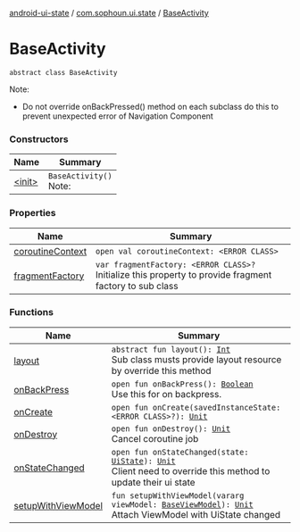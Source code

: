 [android-ui-state](../../index.md) / [com.sophoun.ui.state](../index.md) / [BaseActivity](./index.md)

# BaseActivity

`abstract class BaseActivity`

Note:

* Do not override onBackPressed() method on each subclass
do this to prevent unexpected error of Navigation Component

### Constructors

| Name | Summary |
|---|---|
| [&lt;init&gt;](-init-.md) | `BaseActivity()`<br>Note: |

### Properties

| Name | Summary |
|---|---|
| [coroutineContext](coroutine-context.md) | `open val coroutineContext: <ERROR CLASS>` |
| [fragmentFactory](fragment-factory.md) | `var fragmentFactory: <ERROR CLASS>?`<br>Initialize this property to provide fragment factory to sub class |

### Functions

| Name | Summary |
|---|---|
| [layout](layout.md) | `abstract fun layout(): `[`Int`](https://kotlinlang.org/api/latest/jvm/stdlib/kotlin/-int/index.html)<br>Sub class musts provide layout resource by override this method |
| [onBackPress](on-back-press.md) | `open fun onBackPress(): `[`Boolean`](https://kotlinlang.org/api/latest/jvm/stdlib/kotlin/-boolean/index.html)<br>Use this for on backpress. |
| [onCreate](on-create.md) | `open fun onCreate(savedInstanceState: <ERROR CLASS>?): `[`Unit`](https://kotlinlang.org/api/latest/jvm/stdlib/kotlin/-unit/index.html) |
| [onDestroy](on-destroy.md) | `open fun onDestroy(): `[`Unit`](https://kotlinlang.org/api/latest/jvm/stdlib/kotlin/-unit/index.html)<br>Cancel coroutine job |
| [onStateChanged](on-state-changed.md) | `open fun onStateChanged(state: `[`UiState`](../../com.sophoun.ui.state.state/-ui-state/index.md)`): `[`Unit`](https://kotlinlang.org/api/latest/jvm/stdlib/kotlin/-unit/index.html)<br>Client need to override this method to update their ui state |
| [setupWithViewModel](setup-with-view-model.md) | `fun setupWithViewModel(vararg viewModel: `[`BaseViewModel`](../-base-view-model/index.md)`): `[`Unit`](https://kotlinlang.org/api/latest/jvm/stdlib/kotlin/-unit/index.html)<br>Attach ViewModel with UiState changed |
